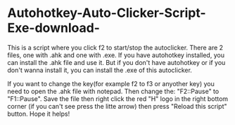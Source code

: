 # Autohotkey-Auto-Clicker-Script-Exe-download-
This is a script where you click f2 to start/stop the autoclicker. There are 2 files, one with .ahk and one with .exe. If you have autohotkey installed, you can install the .ahk file and use it. But if you don't have autohotkey or if you don't wanna install it, you can install the .exe of this autoclicker.

If you want to change the key(for example f2 to f3 or anyother key) you need to open the .ahk file with notepad. Then change the:
"F2::Pause" to "F1::Pause".  Save the file then right click the red "H" logo in the right bottom corner (if you can't see press the litte arrow) then press "Reload this script" button. Hope it helps!
